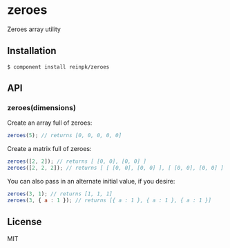 # zeroes

Zeroes array utility

## Installation

    $ component install reinpk/zeroes

## API

### zeroes(dimensions)

Create an array full of zeroes:

```js
zeroes(5); // returns [0, 0, 0, 0, 0]
```

Create a matrix full of zeroes:

```js
zeroes([2, 2]); // returns [ [0, 0], [0, 0] ]
zeroes([2, 2, 2]); // returns [ [ [0, 0], [0, 0] ], [ [0, 0], [0, 0] ]
```

You can also pass in an alternate initial value, if you desire:
```js
zeroes(3, 1); // returns [1, 1, 1]
zeroes(3, { a : 1 }); // returns [{ a : 1 }, { a : 1 }, { a : 1 }]
```

## License

MIT
